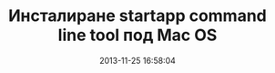 ---
layout: post
title:  "Инсталиране startapp command line tool под Mac OS"
date:   2013-11-25 16:58:04
---